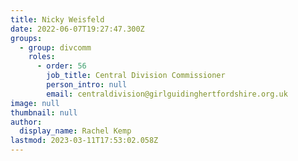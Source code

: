 ```yaml
---
title: Nicky Weisfeld
date: 2022-06-07T19:27:47.300Z
groups:
  - group: divcomm
    roles:
      - order: 56
        job_title: Central Division Commissioner
        person_intro: null
        email: centraldivision@girlguidinghertfordshire.org.uk
image: null
thumbnail: null
author:
  display_name: Rachel Kemp
lastmod: 2023-03-11T17:53:02.058Z
---
```

